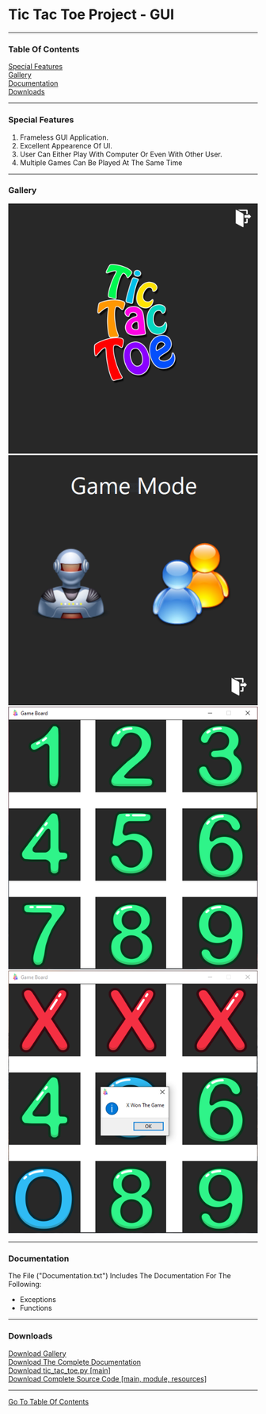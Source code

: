 <h1 id="top">Tic Tac Toe Project - GUI</h1><hr>
<h3>Table Of Contents</h3>
<a href="#sf">Special Features</a><br>
<a href="#glry">Gallery</a><br>
<a href="#docs">Documentation</a><br>
<a href="#downloads">Downloads</a><br><hr>
<h3 id="sf">Special Features</h3>
<ol>
    <li>Frameless GUI Application.</li>
		<li>Excellent Appearence Of UI.</li>
		<li>User Can Either Play With Computer Or Even With Other User.</li>
		<li>Multiple Games Can Be Played At The Same Time</li>
</ol><hr>
<h3 id="glry">Gallery</h3>
<img src="1.PNG">
<img src="2.PNG">
<img src="3.PNG">
<img src="4.PNG">
<hr>
<h3 id="docs">Documentation</h3>
The File ("Documentation.txt") Includes The Documentation For The Following:<br>
<ul>
    <li>Exceptions</li>
    <li>Functions</li>
</ul><hr>
<h3 id="downloads">Downloads</h3>
<a href="Snips.rar">Download Gallery</a><br>
<a href="Documentation.txt">Download The Complete Documentation</a><br>
<a href="tic_tac_toe.py">Download tic_tac_toe.py [main]</a><br>
<a href="t3.rar">Download Complete Source Code [main, module, resources]</a><br>
<hr>
<a href="#top">Go To Table Of Contents</a>
